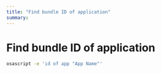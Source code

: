 ```yaml
---
title: "Find bundle ID of application"
summary:
---
```


Find bundle ID of application
===

```bash
osascript -e 'id of app "App Name"'
```
